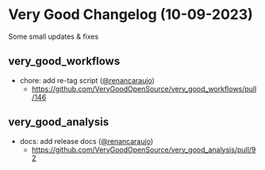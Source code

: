 # Very Good Changelog (10-09-2023)

Some small updates & fixes

## very_good_workflows

- chore: add re-tag script ([@renancaraujo](https://github.com/renancaraujo))
  - https://github.com/VeryGoodOpenSource/very_good_workflows/pull/146

## very_good_analysis

- docs: add release docs ([@renancaraujo](https://github.com/renancaraujo))
  - https://github.com/VeryGoodOpenSource/very_good_analysis/pull/92
